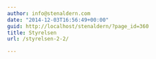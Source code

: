 ```yaml
---
author: info@stenaldern.com
date: "2014-12-03T16:56:49+00:00"
guid: http://localhost/stenaldern/?page_id=360
title: Styrelsen
url: /styrelsen-2-2/

---
```



